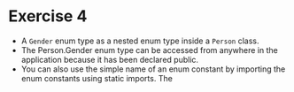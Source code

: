# Exercise 4
-  A `Gender` enum type as a nested enum type inside a `Person` class.
- The Person.Gender enum type can be accessed from anywhere in the application because it has been declared public.
- You can also use the simple name of an enum constant by importing the enum constants using static imports. The 
